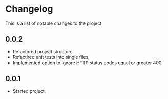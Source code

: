 # Changelog

This is a list of notable changes to the project.

## 0.0.2

* Refactored project structure.
* Refactired unit tests into single files.
* Implemented option to ignore HTTP status codes equal or greater 400.

## 0.0.1

* Started project.